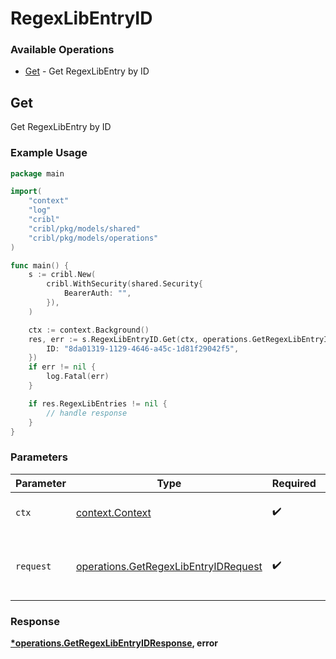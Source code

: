 # RegexLibEntryID

### Available Operations

* [Get](#get) - Get RegexLibEntry by ID

## Get

Get RegexLibEntry by ID

### Example Usage

```go
package main

import(
	"context"
	"log"
	"cribl"
	"cribl/pkg/models/shared"
	"cribl/pkg/models/operations"
)

func main() {
    s := cribl.New(
        cribl.WithSecurity(shared.Security{
            BearerAuth: "",
        }),
    )

    ctx := context.Background()
    res, err := s.RegexLibEntryID.Get(ctx, operations.GetRegexLibEntryIDRequest{
        ID: "8da01319-1129-4646-a45c-1d81f29042f5",
    })
    if err != nil {
        log.Fatal(err)
    }

    if res.RegexLibEntries != nil {
        // handle response
    }
}
```

### Parameters

| Parameter                                                                                    | Type                                                                                         | Required                                                                                     | Description                                                                                  |
| -------------------------------------------------------------------------------------------- | -------------------------------------------------------------------------------------------- | -------------------------------------------------------------------------------------------- | -------------------------------------------------------------------------------------------- |
| `ctx`                                                                                        | [context.Context](https://pkg.go.dev/context#Context)                                        | :heavy_check_mark:                                                                           | The context to use for the request.                                                          |
| `request`                                                                                    | [operations.GetRegexLibEntryIDRequest](../../models/operations/getregexlibentryidrequest.md) | :heavy_check_mark:                                                                           | The request object to use for the request.                                                   |


### Response

**[*operations.GetRegexLibEntryIDResponse](../../models/operations/getregexlibentryidresponse.md), error**

